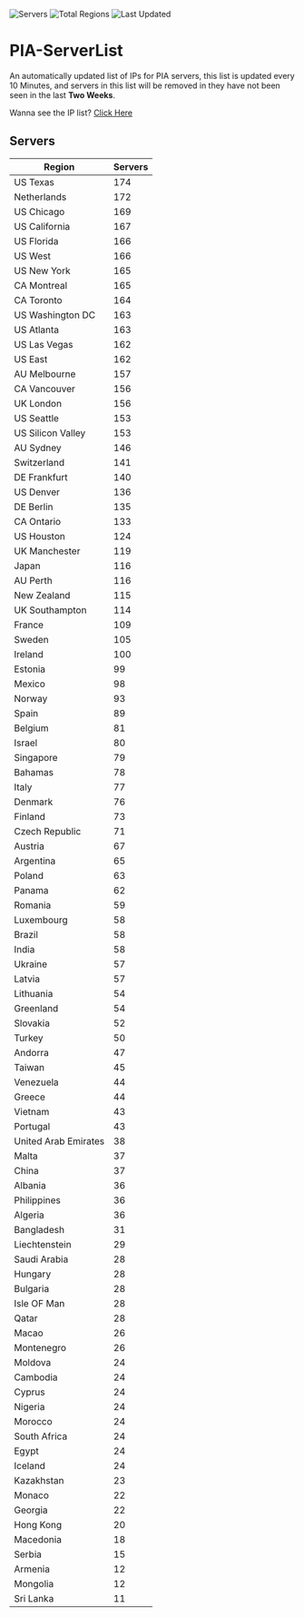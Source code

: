 ![Servers](https://img.shields.io/badge/Servers-7,675-darkgreen)
![Total Regions](https://img.shields.io/badge/Total_Regions-97-darkgreen)
![Last Updated](https://img.shields.io/badge/Last_Updated-December_13_2024_11:01_EST-darkgreen)

# PIA-ServerList
An automatically updated list of IPs for PIA servers, this list is updated every 10 Minutes, and servers in this list will be removed in they have not been seen in the last **Two Weeks**.

Wanna see the IP list? [Click Here](./servers.json)

## Servers
| Region               | Servers |
|----------------------|---------|
| US Texas | 174 |
| Netherlands | 172 |
| US Chicago | 169 |
| US California | 167 |
| US Florida | 166 |
| US West | 166 |
| US New York | 165 |
| CA Montreal | 165 |
| CA Toronto | 164 |
| US Washington DC | 163 |
| US Atlanta | 163 |
| US Las Vegas | 162 |
| US East | 162 |
| AU Melbourne | 157 |
| CA Vancouver | 156 |
| UK London | 156 |
| US Seattle | 153 |
| US Silicon Valley | 153 |
| AU Sydney | 146 |
| Switzerland | 141 |
| DE Frankfurt | 140 |
| US Denver | 136 |
| DE Berlin | 135 |
| CA Ontario | 133 |
| US Houston | 124 |
| UK Manchester | 119 |
| Japan | 116 |
| AU Perth | 116 |
| New Zealand | 115 |
| UK Southampton | 114 |
| France | 109 |
| Sweden | 105 |
| Ireland | 100 |
| Estonia | 99 |
| Mexico | 98 |
| Norway | 93 |
| Spain | 89 |
| Belgium | 81 |
| Israel | 80 |
| Singapore | 79 |
| Bahamas | 78 |
| Italy | 77 |
| Denmark | 76 |
| Finland | 73 |
| Czech Republic | 71 |
| Austria | 67 |
| Argentina | 65 |
| Poland | 63 |
| Panama | 62 |
| Romania | 59 |
| Luxembourg | 58 |
| Brazil | 58 |
| India | 58 |
| Ukraine | 57 |
| Latvia | 57 |
| Lithuania | 54 |
| Greenland | 54 |
| Slovakia | 52 |
| Turkey | 50 |
| Andorra | 47 |
| Taiwan | 45 |
| Venezuela | 44 |
| Greece | 44 |
| Vietnam | 43 |
| Portugal | 43 |
| United Arab Emirates | 38 |
| Malta | 37 |
| China | 37 |
| Albania | 36 |
| Philippines | 36 |
| Algeria | 36 |
| Bangladesh | 31 |
| Liechtenstein | 29 |
| Saudi Arabia | 28 |
| Hungary | 28 |
| Bulgaria | 28 |
| Isle OF Man | 28 |
| Qatar | 28 |
| Macao | 26 |
| Montenegro | 26 |
| Moldova | 24 |
| Cambodia | 24 |
| Cyprus | 24 |
| Nigeria | 24 |
| Morocco | 24 |
| South Africa | 24 |
| Egypt | 24 |
| Iceland | 24 |
| Kazakhstan | 23 |
| Monaco | 22 |
| Georgia | 22 |
| Hong Kong | 20 |
| Macedonia | 18 |
| Serbia | 15 |
| Armenia | 12 |
| Mongolia | 12 |
| Sri Lanka | 11 |
